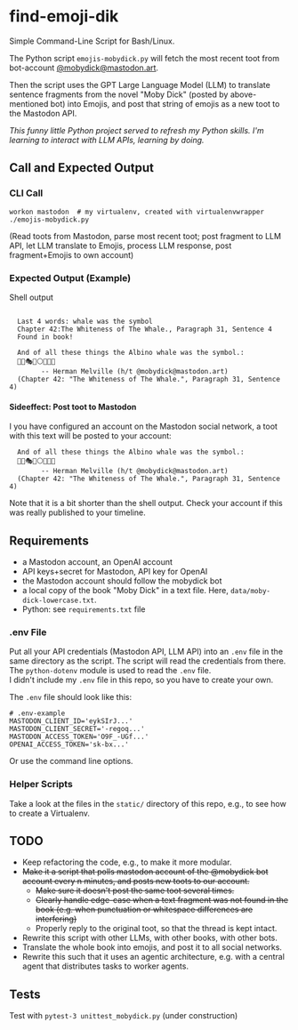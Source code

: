 <!-- markdownlint-disable MD046 -->
# find-emoji-dik

Simple Command-Line Script for Bash/Linux.

The Python script `emojis-mobydick.py` will fetch the most recent toot from bot-account [@mobydick@mastodon.art](https://social.vivaldi.net/@mobydick@botsin.space).

Then the script uses the GPT Large Language Model (LLM) to translate sentence fragments from the novel "Moby Dick" (posted by above-mentioned bot) into Emojis, and post that string of emojis as a new toot to the Mastodon API.

_This funny little Python project served to refresh my Python skills. I'm learning to interact with LLM APIs, learning by doing._

## Call and Expected Output

### CLI Call

    workon mastodon  # my virtualenv, created with virtualenvwrapper
    ./emojis-mobydick.py 

(Read toots from Mastodon, parse most recent toot; post fragment to LLM API, let LLM translate to Emojis, process LLM response, post fragment+Emojis to own account)

### Expected Output (Example)

Shell output

```text

  Last 4 words: whale was the symbol
  Chapter 42:The Whiteness of The Whale., Paragraph 31, Sentence 4
  Found in book!
  
  And of all these things the Albino whale was the symbol.:
  🔱🧩🎭📩⚪🐋🔣🎴
        -- Herman Melville (h/t @mobydick@mastodon.art)
  (Chapter 42: "The Whiteness of The Whale.", Paragraph 31, Sentence 4)
```

#### Sideeffect: Post toot to Mastodon

I you have configured an account on the Mastodon social network, a toot with this text will be posted to your account:

```text
  And of all these things the Albino whale was the symbol.:
  🔱🧩🎭📩⚪🐋🔣🎴
        -- Herman Melville (h/t @mobydick@mastodon.art)
  (Chapter 42: "The Whiteness of The Whale.", Paragraph 31, Sentence 4)
```

Note that it is a bit shorter than the shell output.
Check your account if this was really published to your timeline.

## Requirements

- a Mastodon account, an OpenAI account
- API keys+secret for Mastodon, API key for OpenAI
- the Mastodon account should follow the mobydick bot
- a local copy of the book "Moby Dick" in a text file. Here, `data/moby-dick-lowercase.txt`.
- Python: see `requirements.txt` file

### .env File

Put all your API credentials (Mastodon API, LLM API) into an `.env` file in the same directory as the script. The script will read the credentials from there. The `python-dotenv` module is used to read the `.env` file.  
I didn't include my `.env` file in this repo, so you have to create your own.

The `.env` file should look like this:

```text
# .env-example
MASTODON_CLIENT_ID='eykSIrJ...'
MASTODON_CLIENT_SECRET='-regoq...'
MASTODON_ACCESS_TOKEN='O9F_-UGf...'
OPENAI_ACCESS_TOKEN='sk-bx...'
```

Or use the command line options.

### Helper Scripts

Take a look at the files in the `static/` directory of this repo, e.g., to see how to create a Virtualenv.

## TODO

- Keep refactoring the code, e.g., to make it more modular.
- ~~Make it a script that polls mastodon account of the @mobydick  bot account every n minutes, and posts new toots to our account.~~
  - ~~Make sure it doesn't post the same toot several times.~~
  - ~~Clearly handle edge-case when a text fragment was not found in the book (e.g. when punctuation or whitespace differences are interfering)~~
  - Properly reply to the original toot, so that the thread is kept intact.
- Rewrite this script with other LLMs, with other books, with other bots.
- Translate the whole book into emojis, and post it to all social networks.
- Rewrite this such that it uses an agentic architecture, e.g. with a central agent that distributes tasks to worker agents.

## Tests 

Test with `pytest-3 unittest_mobydick.py` (under construction)